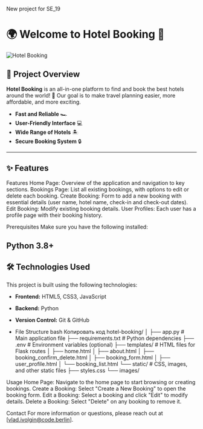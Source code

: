 New project for SE_19 
# 🌍 Welcome to **Hotel Booking** 🌟

![Hotel Booking]([https://example.com/your-image.png](https://png.klev.club/uploads/posts/2024-03/png-klev-club-p-zemlya-png-12.png))

## 🚀 Project Overview

**Hotel Booking** is an all-in-one platform to find and book the best hotels around the world! 🏨 Our goal is to make travel planning easier, more affordable, and more exciting.

- **Fast and Reliable** 🏎️
- **User-Friendly Interface** 💻
- **Wide Range of Hotels** 🏝️
- **Secure Booking System** 🔒

---

## ✨ Features

Features
Home Page: Overview of the application and navigation to key sections.
Bookings Page: List all existing bookings, with options to edit or delete each booking.
Create Booking: Form to add a new booking with essential details (user name, hotel name, check-in and check-out dates).
Edit Booking: Modify existing booking details.
User Profiles: Each user has a profile page with their booking history.

Prerequisites
Make sure you have the following installed:

Python 3.8+
---

## 🛠️ Technologies Used

This project is built using the following technologies:

- **Frontend:**  HTML5, CSS3, JavaScript
- **Backend:** Python
- **Version Control:** Git & GitHub

- File Structure
bash
Копировать код
hotel-booking/
│
├── app.py              # Main application file
├── requirements.txt    # Python dependencies
├── .env                # Environment variables (optional)
├── templates/          # HTML files for Flask routes
│   ├── home.html
│   ├── about.html
│   ├── booking_confirm_delete.html
│   ├── booking_form.html
│   ├── user_profile.html
│   └── booking_list.html
└── static/             # CSS, images, and other static files
    ├── styles.css
    └── images/


Usage
Home Page: Navigate to the home page to start browsing or creating bookings.
Create a Booking: Select "Create a New Booking" to open the booking form.
Edit a Booking: Select a booking and click "Edit" to modify details.
Delete a Booking: Select "Delete" on any booking to remove it.


Contact
For more information or questions, please reach out at [vlad.ivolgin@code.berlin].


